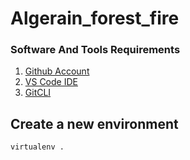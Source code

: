 # Algerain_forest_fire

### Software And Tools Requirements

1. [Github Account](https://github.com)
2. [VS Code IDE](https://code.visualstudio.com/)
3. [GitCLI](https://git-scm.com/downloads)

## Create a new environment

````````
virtualenv .
